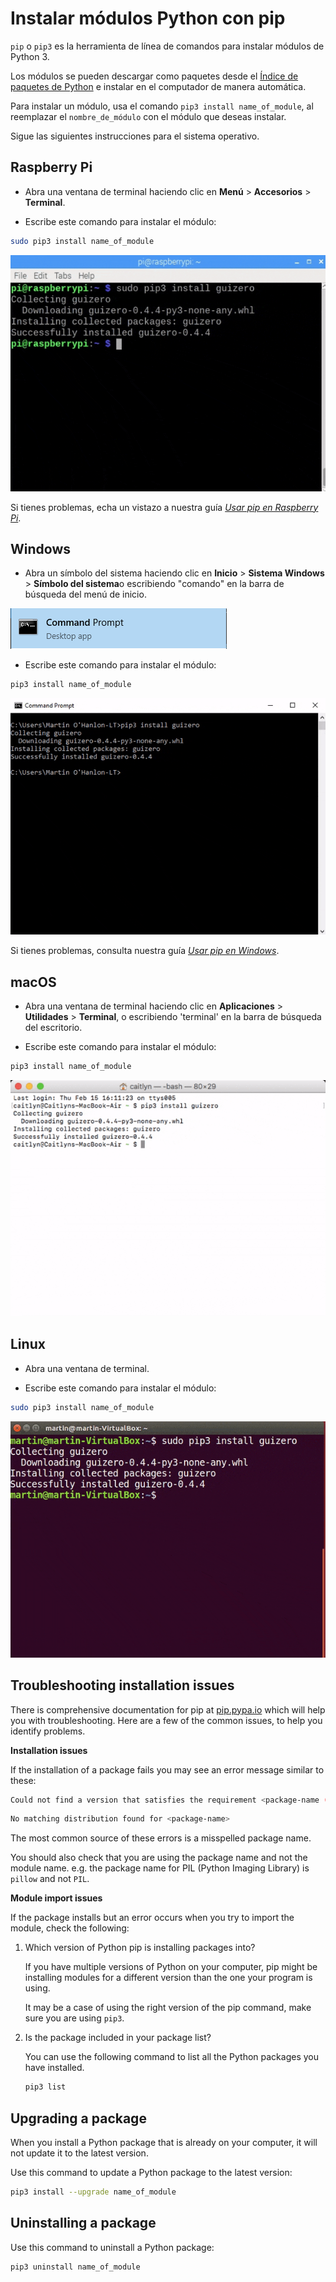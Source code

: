 # Instalar módulos Python con pip

`pip` o `pip3` es la herramienta de línea de comandos para instalar módulos de Python 3.

Los módulos se pueden descargar como paquetes desde el [Índice de paquetes de Python](https://pypi.python.org/pypi) e instalar en el computador de manera automática.

Para instalar un módulo, usa el comando `pip3 install name_of_module`, al reemplazar el `nombre_de_módulo` con el módulo que deseas instalar.

Sigue las siguientes instrucciones para el sistema operativo.

## Raspberry Pi

+ Abra una ventana de terminal haciendo clic en **Menú** > **Accesorios** > **Terminal**.

+ Escribe este comando para instalar el módulo:

```bash
sudo pip3 install name_of_module
```

![Instalación de pi pip](images/pi_pip_install.gif)

Si tienes problemas, echa un vistazo a nuestra guía [_Usar pip en Raspberry Pi_](https://projects.raspberrypi.org/en/projects/using-pip-on-raspberry-pi).

## Windows

+ Abra un símbolo del sistema haciendo clic en **Inicio** > **Sistema Windows** > **Símbolo del sistema**o escribiendo "comando" en la barra de búsqueda del menú de inicio.

![símbolo del sistema de windows](images/windows_command_prompt_app.PNG)

+ Escribe este comando para instalar el módulo:

```bash
pip3 install name_of_module
```

![Instalación de pip de windows](images/windows_pip_install.gif)

Si tienes problemas, consulta nuestra guía [_Usar pip en Windows_](https://projects.raspberrypi.org/en/projects/using-pip-on-windows).

## macOS

+ Abra una ventana de terminal haciendo clic en **Aplicaciones** > **Utilidades** > **Terminal**, o escribiendo 'terminal' en la barra de búsqueda del escritorio.

+ Escribe este comando para instalar el módulo:

```bash
pip3 install name_of_module
```

![Instalación de mac pip](images/mac_pip_install.gif)

## Linux

+ Abra una ventana de terminal.

+ Escribe este comando para instalar el módulo:

```bash
sudo pip3 install name_of_module
```

![Instalación de Linux pip](images/linux_pip_install.gif)

## Troubleshooting installation issues

There is comprehensive documentation for pip at [pip.pypa.io](https://pip.pypa.io) which will help you with troubleshooting. Here are a few of the common issues, to help you identify problems.

**Installation issues**

If the installation of a package fails you may see an error message similar to these:

```bash
Could not find a version that satisfies the requirement <package-name (from versions: )>
```

```bash
No matching distribution found for <package-name>
```

The most common source of these errors is a misspelled package name.

You should also check that you are using the package name and not the module name. e.g. the package name for PIL (Python Imaging Library) is `pillow` and not `PIL`.

**Module import issues**

If the package installs but an error occurs when you try to import the module, check the following:

1. Which version of Python pip is installing packages into?

    If you have multiple versions of Python on your computer, pip might be installing modules for a different version than the one your program is using.

    It may be a case of using the right version of the pip command, make sure you are using `pip3`.

2. Is the package included in your package list?

    You can use the following command to list all the Python packages you have installed.

    ```bash
    pip3 list
    ```

## Upgrading a package

When you install a Python package that is already on your computer, it will not update it to the latest version.

Use this command to update a Python package to the latest version:

```bash
pip3 install --upgrade name_of_module 
```

## Uninstalling a package

Use this command to uninstall a Python package:

```bash
pip3 uninstall name_of_module
```
